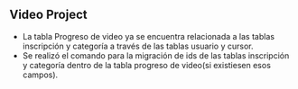 ## Video Project
- La tabla Progreso de video ya se encuentra relacionada a las tablas inscripción y categoría a través de las tablas usuario y cursor.
- Se realizó el comando para la migración de ids de las tablas inscripción y categoría dentro de la tabla progreso de video(si existiesen esos campos).
